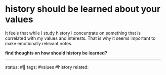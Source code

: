 # history should be learned about your values
It feels that while I study history I concentrate on something that is correlated with my values and interests. That is why it seems important to make emotionally relevant notes.

**find thoughts on how should history be learned?**

---
status: #🌱
tags: #values #history 
related: 

